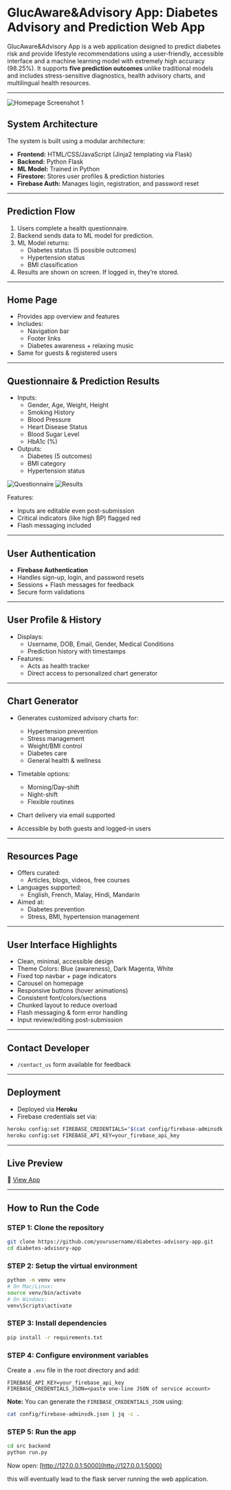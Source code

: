 # GlucAware&Advisory App: Diabetes Advisory and Prediction Web App

GlucAware&Advisory App is a web application designed to predict diabetes risk and provide lifestyle recommendations using a user-friendly, accessible interface and a machine learning model with extremely high accuracy (98.25%). It supports **five prediction outcomes** unlike traditional models and includes stress-sensitive diagnostics, health advisory charts, and multilingual health resources.

---

 ![Homepage Screenshot 1](docs/screenshots/firstpic.png)
 
## System Architecture

The system is built using a modular architecture:

- **Frontend:** HTML/CSS/JavaScript (Jinja2 templating via Flask)
- **Backend:** Python Flask
- **ML Model:** Trained in Python
- **Firestore:** Stores user profiles & prediction histories
- **Firebase Auth:** Manages login, registration, and password reset

---

## Prediction Flow

1. Users complete a health questionnaire.
2. Backend sends data to ML model for prediction.
3. ML Model returns:
   - Diabetes status (5 possible outcomes)
   - Hypertension status
   - BMI classification
4. Results are shown on screen. If logged in, they’re stored.

---

## Home Page

- Provides app overview and features
- Includes:
  - Navigation bar
  - Footer links
  - Diabetes awareness + relaxing music
- Same for guests & registered users

---

## Questionnaire & Prediction Results

- Inputs:
  - Gender, Age, Weight, Height
  - Smoking History
  - Blood Pressure
  - Heart Disease Status
  - Blood Sugar Level
  - HbA1c (%)
- Outputs:
  - Diabetes (5 outcomes)
  - BMI category
  - Hypertension status

![Questionnaire](docs/screenshots/secondpic.png)
![Results](docs/screenshots/thirdpic.png)
 
 
Features:
- Inputs are editable even post-submission
- Critical indicators (like high BP) flagged red
- Flash messaging included

---

## User Authentication

- **Firebase Authentication**
- Handles sign-up, login, and password resets
- Sessions + Flash messages for feedback
- Secure form validations

---

## User Profile & History

- Displays:
  - Username, DOB, Email, Gender, Medical Conditions
  - Prediction history with timestamps
- Features:
  - Acts as health tracker
  - Direct access to personalized chart generator

---

## Chart Generator

- Generates customized advisory charts for:
  - Hypertension prevention
  - Stress management
  - Weight/BMI control
  - Diabetes care
  - General health & wellness

- Timetable options:
  - Morning/Day-shift
  - Night-shift
  - Flexible routines

- Chart delivery via email supported
- Accessible by both guests and logged-in users

---

## Resources Page

- Offers curated:
  - Articles, blogs, videos, free courses
- Languages supported:
  - English, French, Malay, Hindi, Mandarin
- Aimed at:
  - Diabetes prevention
  - Stress, BMI, hypertension management

---

## User Interface Highlights

- Clean, minimal, accessible design
- Theme Colors: Blue (awareness), Dark Magenta, White
- Fixed top navbar + page indicators
- Carousel on homepage
- Responsive buttons (hover animations)
- Consistent font/colors/sections
- Chunked layout to reduce overload
- Flash messaging & form error handling
- Input review/editing post-submission

---

## Contact Developer

- `/contact_us` form available for feedback
---

## Deployment

- Deployed via **Heroku**
- Firebase credentials set via:
```bash
heroku config:set FIREBASE_CREDENTIALS="$(cat config/firebase-adminsdk.json | jq -c .)"
heroku config:set FIREBASE_API_KEY=your_firebase_api_key
```

---

## Live Preview

🔗 [View App](https://glucaware-e4e2c8fc9a82.herokuapp.com)

---

## How to Run the Code

### STEP 1: Clone the repository
```bash
git clone https://github.com/yourusername/diabetes-advisory-app.git
cd diabetes-advisory-app
```

### STEP 2: Setup the virtual environment
```bash
python -m venv venv
# On Mac/Linux:
source venv/bin/activate
# On Windows:
venv\Scripts\activate
```

### STEP 3: Install dependencies
```bash
pip install -r requirements.txt
```

### STEP 4: Configure environment variables

Create a `.env` file in the root directory and add:
```
FIREBASE_API_KEY=your_firebase_api_key
FIREBASE_CREDENTIALS_JSON=<paste one-line JSON of service account>
```

**Note:** You can generate the `FIREBASE_CREDENTIALS_JSON` using:
```bash
cat config/firebase-adminsdk.json | jq -c .
```

### STEP 5: Run the app
```bash
cd src backend
python run.py
```

Now open: [http://127.0.0.1:5000](http://127.0.0.1:5000)

this will eventually lead to the flask server running the web application.
